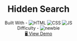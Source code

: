 <h1 align="center">Hidden Search</h1>

<!-- <div align="center">
  <img src="https://geojs.one/js/img/raw/1015_carousel.gif" alt="" />
</div> -->

  <div align="center">
    Built With - <img src="https://img.shields.io/badge/-HTML-6abecd" alt="HTML" />
  <img src="https://img.shields.io/badge/-CSS-3e54a3" alt="CSS" />
  <img src="https://img.shields.io/badge/-JS-cf6390" alt="JS" />
 
  
  <br/>
    Difficulty - <img src="https://img.shields.io/badge/%201%20-newbie-white?labelColor=6abecd" alt="newbie" />
  <br/>
  <a href="https://geojs.one/jsvanilla/16_hidden_search" target="_blank">🖥️ View Demo</a>
    

  </div>


<!-- https://img.shields.io/badge/-API-aad742 -->

<!-- %201%20-newbie-white?labelColor=6abecd -->
<!-- %202%20-junior-white?labelColor=aad742 -->
<!-- %203%20-intermediate-white?labelColor=f1b604 -->
<!-- %204%20-advanced-white?labelColor=bf4605 -->
